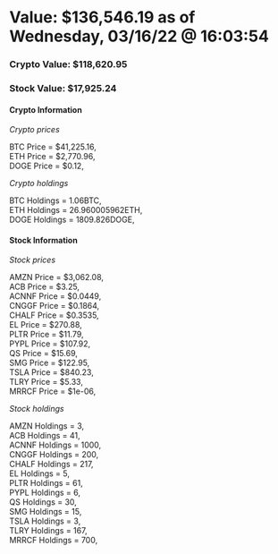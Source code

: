 # Value: $136,546.19 as of Wednesday, 03/16/22 @ 16:03:54 

### Crypto Value: $118,620.95

### Stock Value: $17,925.24

#### Crypto Information 
*Crypto prices* 

BTC Price = $41,225.16,  
ETH Price = $2,770.96,  
DOGE Price = $0.12,  


*Crypto holdings* 

BTC Holdings = 1.06BTC,  
ETH Holdings = 26.960005962ETH,  
DOGE Holdings = 1809.826DOGE,  


#### Stock Information 

*Stock prices* 

AMZN Price = $3,062.08,  
ACB Price = $3.25,  
ACNNF Price = $0.0449,  
CNGGF Price = $0.1864,  
CHALF Price = $0.3535,  
EL Price = $270.88,  
PLTR Price = $11.79,  
PYPL Price = $107.92,  
QS Price = $15.69,  
SMG Price = $122.95,  
TSLA Price = $840.23,  
TLRY Price = $5.33,  
MRRCF Price = $1e-06,  


*Stock holdings* 

AMZN Holdings = 3,  
ACB Holdings = 41,  
ACNNF Holdings = 1000,  
CNGGF Holdings = 200,  
CHALF Holdings = 217,  
EL Holdings = 5,  
PLTR Holdings = 61,  
PYPL Holdings = 6,  
QS Holdings = 30,  
SMG Holdings = 15,  
TSLA Holdings = 3,  
TLRY Holdings = 167,  
MRRCF Holdings = 700,  


